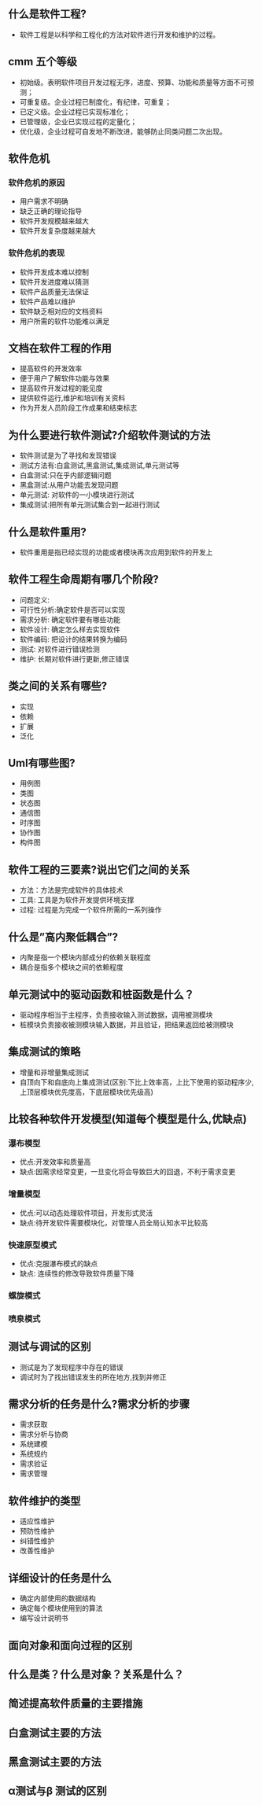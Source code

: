 ## 什么是软件工程?
- 软件工程是以科学和工程化的方法对软件进行开发和维护的过程。

## cmm 五个等级
- 初始级。表明软件项目开发过程无序，进度、预算、功能和质量等方面不可预测；
- 可重复级。企业过程已制度化，有纪律，可重复；
- 已定义级。企业过程已实现标准化；
- 已管理级，企业已实现过程的定量化；
- 优化级，企业过程可自发地不断改进，能够防止同类问题二次出现。

## 软件危机
### 软件危机的原因
- 用户需求不明确
- 缺乏正确的理论指导
- 软件开发规模越来越大
- 软件开发复杂度越来越大

### 软件危机的表现
- 软件开发成本难以控制
- 软件开发进度难以猜测
- 软件产品质量无法保证
- 软件产品难以维护
- 软件缺乏相对应的文档资料
- 用户所需的软件功能难以满足

## 文档在软件工程的作用
- 提高软件的开发效率
- 便于用户了解软件功能与效果
- 提高软件开发过程的能见度
- 提供软件运行,维护和培训有关资料
- 作为开发人员阶段工作成果和结束标志

## 为什么要进行软件测试?介绍软件测试的方法
- 软件测试是为了寻找和发现错误
- 测试方法有:白盒测试,黑盒测试,集成测试,单元测试等
- 白盒测试:只在乎内部逻辑问题
- 黑盒测试:从用户功能去发现问题
- 单元测试: 对软件的一小模块进行测试
- 集成测试:把所有单元测试集合到一起进行测试

## 什么是软件重用?
- 软件重用是指已经实现的功能或者模块再次应用到软件的开发上

## 软件工程生命周期有哪几个阶段?
- 问题定义:
- 可行性分析:确定软件是否可以实现
- 需求分析: 确定软件要有哪些功能
- 软件设计:  确定怎么样去实现软件
- 软件编码: 把设计的结果转换为编码
- 测试: 对软件进行错误检测
- 维护: 长期对软件进行更新,修正错误

## 类之间的关系有哪些?
- 实现
- 依赖
- 扩展
- 泛化

## Uml有哪些图?
- 用例图
- 类图
- 状态图
- 通信图
- 时序图
- 协作图
- 构件图

## 软件工程的三要素?说出它们之间的关系
- 方法：方法是完成软件的具体技术
- 工具: 工具是为软件开发提供环境支撑
- 过程: 过程是为完成一个软件所需的一系列操作

## 什么是”高内聚低耦合”?
- 内聚是指一个模块内部成分的依赖关联程度
- 耦合是指多个模块之间的依赖程度

## 单元测试中的驱动函数和桩函数是什么？
- 驱动程序相当于主程序，负责接收输入测试数据，调用被测模块
- 桩模块负责接收被测模块输入数据，并且验证，把结果返回给被测模块

## 集成测试的策略
- 增量和非增量集成测试
- 自顶向下和自底向上集成测试(区别:下比上效率高，上比下使用的驱动程序少,上顶层模块优先度高，下底层模块优先级高)

## 比较各种软件开发模型(知道每个模型是什么,优缺点)
### 瀑布模型
- 优点:开发效率和质量高
- 缺点:因需求经常变更，一旦变化将会导致巨大的回退，不利于需求变更

### 增量模型
- 优点:可以动态处理软件项目，开发形式灵活
- 缺点:待开发软件需要模块化，对管理人员全局认知水平比较高

### 快速原型模式
- 优点:克服瀑布模式的缺点
- 缺点: 连续性的修改导致软件质量下降

### 螺旋模式

### 喷泉模式

## 测试与调试的区别
- 测试是为了发现程序中存在的错误
- 调试时为了找出错误发生的所在地方,找到并修正

## 需求分析的任务是什么?需求分析的步骤
-  需求获取
-  需求分析与协商
- 系统建模
- 系统规约
- 需求验证
- 需求管理

## 软件维护的类型
- 适应性维护
- 预防性维护
- 纠错性维护
- 改善性维护

## 详细设计的任务是什么
- 确定内部使用的数据结构
- 确定每个模块使用到的算法
- 编写设计说明书

## 面向对象和面向过程的区别

## 什么是类？什么是对象？关系是什么？

## 简述提高软件质量的主要措施

## 白盒测试主要的方法

## 黑盒测试主要的方法

## α测试与β 测试的区别


